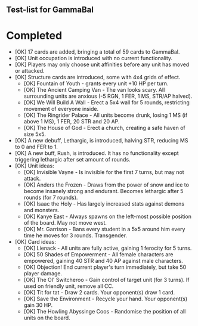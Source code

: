 ## Test-list for GammaBal
# Completed
- [OK] 17 cards are added, bringing a total of 59 cards to GammaBal.
- [OK] Unit occupation is introduced with no current functionality.
- [OK] Players may only choose unit affinities before any unit has moved or attacked.
- [OK] Structure cards are introduced, some with 4x4 grids of effect.
  - [OK] Fountain of Youth - grants every unit +10 HP per turn.
  - [OK] The Ancient Camping Van - The van looks scary. All surrounding units are anxious (-5 RGN, 1 FER, 1 MS, STR/AP halved).
  - [OK] We Will Build A Wall - Erect a 5x4 wall for 5 rounds, restricting movement of everyone inside.
  - [OK] The Ringrider Palace - All units become drunk, losing 1 MS (if above 1 MS), 1 FER, 20 STR and 20 AP.
  - [OK] The House of God - Erect a church, creating a safe haven of size 5x5.
- [OK] A new debuff, Lethargic, is introduced, halving STR, reducing MS to 0 and FER to 1.
- [OK] A new buff, Rush, is introduced. It has no functionality except triggering lethargic after set amount of rounds.
- [OK] Unit ideas:
  - [OK] Invisible Vayne - Is invisible for the first 7 turns, but may not attack.
  - [OK] Anders the Frozen - Draws from the power of snow and ice to become insanely strong and endurant. Becomes lethargic after 5 rounds (for 7 rounds).
  - [OK] Isaac the Holy - Has largely increased stats against demons and monsters.
  - [OK] Kanye East - Always spawns on the left-most possible position of the board. May not move west.
  - [OK] Mr. Garrison - Bans every student in a 5x5 around him every time he moves for 3 rounds. Transgender.
- [OK] Card ideas:
  - [OK] Lienack - All units are fully active, gaining 1 ferocity for 5 turns.
  - [OK] 50 Shades of Empowerment - All female characters are empowered, gaining 40 STR and 40 AP against male characters.
  - [OK] Objection! End current player's turn immediately, but take 50 player damage.
  - [OK] The Ol' Switcheroo - Gain control of target unit (for 3 turns). If used on friendly unit, remove all CC.
  - [OK] Tit for tat - Draw 2 cards. Your opponent(s) draw 1 card.
  - [OK] Save the Environment - Recycle your hand. Your opponent(s) gain 30 HP.
  - [OK] The Howling Abyssinge Coos - Randomise the position of all units on the board.